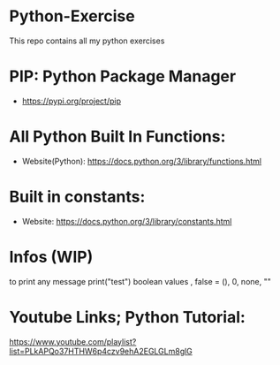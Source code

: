 # Python-Exercise
This repo contains all my python exercises

# PIP: Python Package Manager
* https://pypi.org/project/pip
# All Python Built In Functions:
* Website(Python): https://docs.python.org/3/library/functions.html
# Built in constants:
* Website: https://docs.python.org/3/library/constants.html

# Infos (WIP)
to print any message print("test")
boolean values , false = (), 0, none, ""

# Youtube Links; Python Tutorial:
https://www.youtube.com/playlist?list=PLkAPQo37HTHW6p4czv9ehA2EGLGLm8glG
